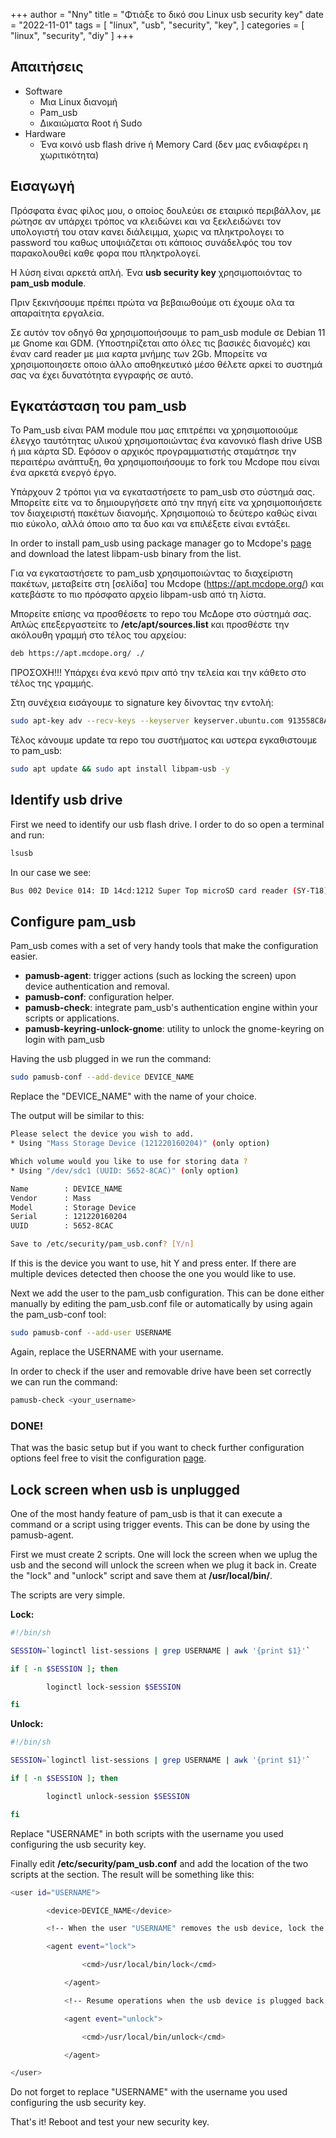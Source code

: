+++
author = "Nny"
title = "Φτιάξε το δικό σου Linux usb security key"
date = "2022-11-01"
tags = [
    "linux",
    "usb",
    "security",
    "key",
]
categories = [
    "linux",
    "security",
    "diy"
]
+++
<!--more-->

## Απαιτήσεις

* Software
  * Μια Linux διανομή
  * Pam_usb
  * Δικαιώματα Root ή Sudo
* Hardware
  * Ένα κοινό usb flash drive ή Memory Card (δεν μας ενδιαφέρει η χωριτικότητα)



## Εισαγωγή

Πρόσφατα ένας φίλος μου, ο οποίος δουλεύει σε εταιρικό περιβάλλον, με ρώτησε αν υπάρχει τρόπος να κλειδώνει και να ξεκλειδώνει τον υπολογιστή
του οταν κανει διάλειμμα, χωρις να πληκτρολογει το password του καθως υποψιάζεται οτι κάποιος συνάδελφός του τον παρακολουθεί καθε φορα που πληκτρολογεί.

Η λύση είναι αρκετά απλή. Ένα **usb security key** χρησιμοποιόντας το **pam_usb module**.

Πριν ξεκινήσουμε πρέπει πρώτα να βεβαιωθούμε οτι έχουμε ολα τα απαραίτητα εργαλεία. 

Σε αυτόν τον οδηγό θα χρησιμοποιήσουμε το pam_usb module σε Debian 11 με Gnome και GDM. (Υποστηρίζεται απο όλες τις βασικές διανομές) και έναν card reader με μια καρτα μνήμης των 2Gb. Μπορείτε να χρησιμοποιησετε οποιο άλλο αποθηκευτικό μέσο θέλετε αρκεί το συστημά σας να έχει δυνατότητα εγγραφής σε αυτό. 

## Εγκατάσταση του pam_usb

Το Pam_usb είναι PAM module που μας επιτρέπει να χρησιμοποιούμε έλεγχο ταυτότητας υλικού χρησιμοποιώντας ένα κανονικό flash drive USB ή μια κάρτα SD. Εφόσον ο αρχικός προγραμματιστής σταμάτησε την περαιτέρω ανάπτυξη, θα χρησιμοποιήσουμε το fork του Mcdope που είναι ένα αρκετά ενεργό έργο.

Υπάρχουν 2 τρόποι για να εγκαταστήσετε το pam_usb στο σύστημά σας. Μπορείτε είτε να το δημιουργήσετε από την πηγή είτε να χρησιμοποιήσετε τον διαχειριστή πακέτων διανομής. Χρησιμοποιώ το δεύτερο καθώς είναι πιο εύκολο, αλλά όποιο απο τα δυο και να επιλέξετε είναι εντάξει.

In order to install pam_usb using package manager go to Mcdope's [page](https://apt.mcdope.org/) and download the latest libpam-usb binary from the list.

Για να εγκαταστήσετε το pam_usb χρησιμοποιώντας το διαχείριστη πακέτων, μεταβείτε στη [σελίδα] του Mcdope (https://apt.mcdope.org/) και κατεβάστε το πιο πρόσφατο αρχείο libpam-usb από τη λίστα.

Μπορείτε επίσης να προσθέσετε το repo του ΜcΔope στο σύστημά σας. Απλώς επεξεργαστείτε το **/etc/apt/sources.list** και προσθέστε την ακόλουθη γραμμή στο τέλος του αρχείου:

```bash
deb https://apt.mcdope.org/ ./
```

ΠΡΟΣOXH!!! Υπάρχει ένα κενό πριν από την τελεία και την κάθετο στο τέλος της γραμμής.

Στη συνέχεια εισάγουμε το signature key δίνοντας την εντολή:

```bash
sudo apt-key adv --recv-keys --keyserver keyserver.ubuntu.com 913558C8A5E552A7
```
Τέλος κάνουμε update τα repo του συστήματος και υστερα εγκαθιστουμε το pam_usb:

```bash
sudo apt update && sudo apt install libpam-usb -y
```

## Identify usb drive

First we need to identify our usb flash drive. I order to do so open a terminal and run:

```bash
lsusb
```
In our case we see: 

```bash
Bus 002 Device 014: ID 14cd:1212 Super Top microSD card reader (SY-T18)
```

## Configure pam_usb
Pam_usb comes with a set of very handy tools that make the configuration easier.


  * **pamusb-agent**: trigger actions (such as locking the screen) upon device authentication and removal.
  * **pamusb-conf**: configuration helper.
  * **pamusb-check**: integrate pam_usb's authentication engine within your scripts or applications.
  * **pamusb-keyring-unlock-gnome**: utility to unlock the gnome-keyring on login with pam_usb

Having the usb plugged in we run the command:

```bash
sudo pamusb-conf --add-device DEVICE_NAME
```
Replace the "DEVICE_NAME" with the name of your choice.

The output will be similar to this:

```bash
Please select the device you wish to add.
* Using "Mass Storage Device (121220160204)" (only option)

Which volume would you like to use for storing data ?
* Using "/dev/sdc1 (UUID: 5652-8CAC)" (only option)

Name		: DEVICE_NAME
Vendor		: Mass
Model		: Storage Device
Serial		: 121220160204
UUID		: 5652-8CAC

Save to /etc/security/pam_usb.conf? [Y/n]
```
If this is the device you want to use, hit Y and press enter.
If there are multiple devices detected then choose the one you would like to use.

Next we add the user to the pam_usb configuration. This can be done either manually by editing the pam_usb.conf file or automatically by using again the pam_usb-conf tool:

```bash
sudo pamusb-conf --add-user USERNAME
```
Again, replace the USERNAME with your username.

In order to check if the user and removable drive have been set correctly we can run the command:

```bash
pamusb-check <your_username>
```
### DONE! 
That was the basic setup but if you want to check further configuration options feel free to visit the configuration [page](https://github.com/mcdope/pam_usb/wiki/Configuration).

## Lock screen when usb is unplugged

One of the most handy feature of pam_usb is that it can execute a command or a script using trigger events. This can be done by using the pamusb-agent.

First we must create 2 scripts. One will lock the screen when we uplug the usb and the second will unlock the screen when we plug it back in. Create the "lock" and "unlock" script and save them at **/usr/local/bin/**.

The scripts are very simple.

**Lock:**

```bash
#!/bin/sh

SESSION=`loginctl list-sessions | grep USERNAME | awk '{print $1}'`

if [ -n $SESSION ]; then

        loginctl lock-session $SESSION

fi
```
**Unlock:**

```bash
#!/bin/sh

SESSION=`loginctl list-sessions | grep USERNAME | awk '{print $1}'`

if [ -n $SESSION ]; then

        loginctl unlock-session $SESSION

fi
```
Replace "USERNAME" in both scripts with the username you used configuring the usb security key.

Finally edit **/etc/security/pam_usb.conf** and add the location of the two scripts at the **<user id>** section. The result will be something like this:

```bash
<user id="USERNAME">

		<device>DEVICE_NAME</device>

		<!-- When the user "USERNAME" removes the usb device, lock the screen -->

		<agent event="lock">

        		<cmd>/usr/local/bin/lock</cmd>	        		 	

    		</agent>

    		<!-- Resume operations when the usb device is plugged back and authenticated -->

    		<agent event="unlock">      		

        		<cmd>/usr/local/bin/unlock</cmd>        		

    		</agent>

</user>
```
Do not forget to replace "USERNAME" with the username you used configuring the usb security key.

That's it! Reboot and test your new security key.


